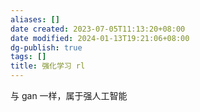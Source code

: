 ```yaml
---
aliases: []
date created: 2023-07-05T11:13:20+08:00
date modified: 2024-01-13T19:21:06+08:00
dg-publish: true
tags: []
title: 强化学习 rl
---
```


与 gan 一样，属于强人工智能